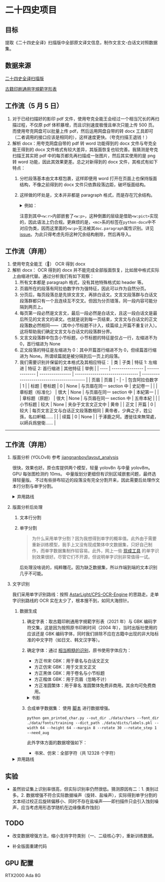 # 二十四史项目

## 目标

提取《二十四史全译》扫描版中全部原文译文信息，制作文言文-白话文对照数据集。

## 数据来源

[二十四史全译扫描版](https://archive.org/details/er-shi-si-shi-fan-yi/%E4%BA%8C%E5%8D%81%E5%9B%9B%E5%8F%B2%E5%85%A8%E8%AF%91)

[古籍印刷通用字規範字形表](http://www.homeinmists.com/Standard_glyph_list.htm)

## 工作流（5 月 5 日）
1. 对于已经扫描好的影印 pdf 文件，使用夸克全能王会经过一个相当冗长的再扫描过程，不仅原 pdf 体积暴增，而且识别速度极慢且单次只能上传 500 页。而使用夸克网盘可以批量上传 pdf，然后运用网盘自带的转 docx 工具即可（二者调用的接口应该是相同的），这样速度更快。（夸克扫描王退钱！）
2. 解析 docx：用夸克网盘自带的 pdf 转 word 功能得到的 docx 文件与夸克全能王得到的 docx 文件格式有较大差异，其版面恢复也较完善。我猜测是夸克扫描王其实把 pdf 中的每页都先再扫描成一张图片，然后其实使用的是 png 转 word 功能，因此其效果更差。总之对新得到的 docx 文件，其格式有如下特点：
   1. 分栏段落基本由文本框包裹，这样即便用 word 打开在页面上也保持版面结构，不像之前得到的 docx 文件只依靠段落边距，破坏版面结构。
   2. 这样做的坏处是，文本并非都是 paragraph 格式，而是存在冗余结构。
      <details>
        <summary>
        例如：
        </summary>
        <p>
        
        ```xml
        <w:r>
            <mc:AlternateContent>
                <mc:Choice Requires="wps">
                    <w:drawing>
                        <!-- ... -->
                    </w:drawing>
                </mc:Choice>
                <mc:Fallback>
                    <w:pict>
                        <v:shape type="#_x0000_t202" filled="f" stroked="f"
                            style="margin-left:749pt;margin-top:0pt;width:205pt;height:112pt;mso-position-vertical:absolute;mso-position-vertical-relative:text;mso-position-horizontal:absolute;mso-position-horizontal-relative:text;mso-wrap-style:square;position:absolute;v-text-anchor:top;">
                            <w10:wrap type="topAndBottom" />
                            <v:textbox inset="0pt,0pt,0pt,0pt" style="mso-fit-shape-to-text:t">
                                <w:txbxContent>
                                    <w:p>
                                        <w:pPr>
                                            <w:wordWrap w:val="on" />
                                            <w:autoSpaceDE w:val="off" />
                                            <w:autoSpaceDN w:val="off" />
                                            <w:spacing w:before="0" w:after="0" w:line="2240"
                                                w:lineRule="atLeast" />
                                            <w:ind w:left="0" w:right="0" />
                                            <w:jc w:val="both" />
                                            <w:textAlignment w:val="auto" />
                                            <w:rPr>
                                                <w:sz w:val="136" />
                                            </w:rPr>
                                        </w:pPr>
                                        <w:r>
                                            <w:rPr>
                                                <w:rFonts w:ascii="宋体" w:hAnsi="宋体" w:cs="宋体"
                                                    w:eastAsia="宋体" />
                                                <w:sz w:val="136" />
                                                <w:color w:val="000000" />
                                                <w:b w:val="off" />
                                                <w:i w:val="off" />
                                                <w:strike w:val="off" />
                                            </w:rPr>
                                            <w:t>许嘉璐</w:t>
                                        </w:r>
                                    </w:p>
                                </w:txbxContent>
                            </v:textbox>
                        </v:shape>
                    </w:pict>
                </mc:Fallback>
            </mc:AlternateContent>
        </w:r>
        ```
        </p>
        </details>
        
        注意到其中`<w:r>`内部嵌套了`<w:p>`，这种倒置的层级是借助`<w:pict>`实现的，因此语法上仍合规。更麻烦的是，`<mc>`系的标签在`python-docx`中不对应伪类，因而这里面的`<w:p>`无法被其`doc.paragraph`属性识别。详见 [issue](https://github.com/python-openxml/python-docx/issues/1389)。为此只得考虑先将这种冗余结构剔除，然后再导入。
        
## 工作流（弃用）
1. 使用夸克全能王（🤯） OCR 得到 docx
2. 解析 docx：
   OCR 得到的 docx 并不能完成全部版面恢复，比如居中格式实际上由缩进代替。通过分析我们有如下观察：
   1. 所有文本都是 paragraph 格式，没有其他特殊格式如 header 等。
   2. 页眉所在的段落有阿拉伯数字作为强特征，因此可以作为自然分页。
   3. 分页后，每页段落总是先排文言文，再排白话文。文言文段落群与白话文段落群都只有一个且连续互不交叉。但因为分页错落，同一段内容可能分隔到两页上。
   4. 每页第一段必然是文言文，最后一段必然是白话文，且这一段白话文是最后所见的文言文的译文。也就是说到每一页结束，文言文与白话文的正文段落数必然相同——（其中小节标题不计入，续篇续上开篇不重复计入）。这将帮助我们确定文言文与白话文的段落群分界。
   5. 文言文段落群中包含小节标题，小节标题的特征是仅占一行，左缩进不为 0，首行缩进为 None
   6. 正文段落的特征是左缩进为 0：其中开篇首行缩进不为 0，但续篇首行缩进为 None。所谓续篇就是被分隔到后一页上的段落。
   7. 我们需要识别并保留的文本格式及其相应特征：
        | 类   | 子类             | 特征 1: 左缩进 | 特征 2: 首行缩进 | 其他特征                         | 举例                                       |
        | ---- | ---------------- | -------------- | ---------------- | -------------------------------- | ------------------------------------------ |
        | 页眉 | 页眉             | \-             | \-               | 包含阿拉伯数字                   | 1                                          |
        | 标题 | 卷标题           | 0              | None             | 与页眉在同一 section 中          | 史記卷一                                   |
        |      | 章标题（标准化） | 很大           | None             | 与页眉在同一 section 中          | 本紀第一                                   |
        |      | 章标题（原题）   | 很大           | None             | 与页眉在同一 section 中          | 五帝本紀                                   |
        |      | 小节标题         | 较大           | None             | 夹杂于文言文正文中               | 黄帝                                       |
        | 正文 | 开篇             | 0              | 较大             | 每页文言正文与白话正文段落数相同 | 黄帝者，少典之子，姓公孫，名曰軒轅……       |
        |      | 续篇             | 0              | None             |                                  | 于涿鹿之阿。遷徙往來無常處，以師兵爲營衛…… |

---

## 工作流（弃用）

1. 版面分析 (YOLOv8)
参考 [jiangnanboy/layout_analysis](https://github.com/jiangnanboy/layout_analysis)
    
    很快，效果也好。原仓库提供两个模型，轻量 yolov8n 与中量 yolov8m。GPU 每张图检测约 10ms。
    中量版划分更细但有识别区域嵌套问题，最终选择轻量版。
    不过有些排布较近的段落没有完全分割开来，因此需要后处理作文本行分割与单字分割。
    
    <details>
    <summary>弃用路线</summary>
    
    - [layout-parser](https://github.com/Layout-Parser/layout-parser)：detectron2 效果不好，主要是因为它没有在中文数据集上进行预训练。而中文数据集本身就比较少，这也增加了难度。
        
        > 该项目发完文章就不维护了，沽名钓誉耳。publish or perish？
        > 
    - [ppstructure](https://github.com/PaddlePaddle/PaddleOCR/blob/release/2.7/ppstructure/layout/README_ch.md)：非常垃圾。环境难配，屎山文档。
        
        > 能把文档也写成屎山，代码就更不用看了。这就是百度！
        > 
        
        </details>
        
2. 版面分析后处理
    1. 文本行分割
    2. 单字分割
        
        > 为什么采用单字分割？因为我想得到单字的概率值。此外由于需要重新训练模型，我手上又没有现成繁体中文数据集，只好自己制作，而单字数据集制作较容易。此外，网上一些 [现成工具](https://kandianguji.com/ocr) 的单字识别效果很好。尽管它们不开源，但说明单字识别非常值得一试。
        > 
        后处理没啥说的，纯粹雕花。因为缺乏数据集，所以作端到端的文本识别几乎不可能。
3. 文字识别
    
    我们采用单字识别路线：按照 [AstarLight/CPS-OCR-Engine](https://github.com/AstarLight/CPS-OCR-Engine) 的思路走。走单字识别路线的 OCR 实在太少了，根本搜不到，如同大海捞针。
    
    1. 数据生成
        1. 确定字表：取古籍印刷通用字規範字形表（2021 年）与 GBK 编码字符交集，这是因为按照原书印刷时间（2004 年），当时出版社使用的应该还是 GBK 编码字体，同时我们排除不应在古籍中出现的非大陆标准的中文字符（如日文、韩文汉字等）。
        2. 确定字体：通过 [相当粗糙的识别](https://www.likefont.com/)，原书使用字体应为：
            - 方正书宋 GBK：用于章名与白话文正文
            - 方正仿宋 GBK：用于文言文正文
            - 方正黑体 GBK：用于卷名与小节标题
            - 方正楷体 GBK：用于页眉（忽略不计）
            - 方正准圆繁体：用于章名
            准圆繁体免费非商用。其余均可免费商用。
            <details>
            <summary>书影</summary>
            
            ![./img.png](./img.png)
            
            </details>
            
        3. 合成单字数据集：
            使用 [脚本](https://github.com/AstarLight/CPS-OCR-Engine/blob/master/ocr/gen_printed_char.py) 进行数据增强。
            ```
            python gen_printed_char.py --out_dir ./data/chars --font_dir ./data/fonts/training --dict_path ./data/dicts/labels.pkl --width 64 --height 64 --margin 8 --rotate 30 --rotate_step 1 --need_aug
            ```
            此外字体方面的数据增强如下：
              - 书宋、仿宋：全部字符（共 12328 个字符）
              <!-- - 黑体：一级字对应的繁体字符 -->

    <details>
    <summary>弃用路线</summary>
    
    - [CnOCR](https://github.com/breezedeus/CnOCR?tab=readme-ov-file#%E7%B9%81%E4%BD%93%E4%B8%AD%E6%96%87%E8%AF%86%E5%88%AB)：原生模型不支持繁体中文，外部模型用的是 chinese_cht_PP-OCRv3，表现依旧拉胯。
    - [tesseract](https://github.com/tesseract-ocr/tesseract)：懒得试了，主要看到它的 [繁体中文数据集字典](https://github.com/tesseract-ocr/langdata/blob/main/chi_tra/chi_tra.wordlist) 一堆英文和不知所云的东西，就觉得它的 LSTM 又慢又多余。
    
    </details>
    

## 实验
- 虽然验证集上识别率很高，但实际识别率仍然很低。猜测原因有二：1. 类别过多。2. 数据增强不符合实际数据噪声（旋转、盐噪声），实际得到单字分割的文本经过校正后旋转偏移小、同时不存在盐噪声——即扫描件只会引入蚀刻噪声，应当考虑用形态学随机在边缘像素作蚀刻）

## TODO

- 改变数据增强方法，缩小支持字符类别（一、二级核心字），重新训练数据。

- 补全版面重建代码

## GPU 配置

RTX2000 Ada 8G
